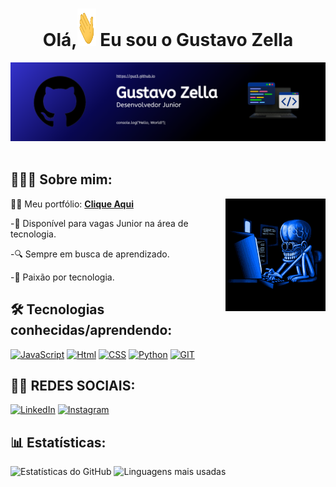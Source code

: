 <h1 align="center">Olá,<img src="https://raw.githubusercontent.com/ABSphreak/ABSphreak/master/gifs/Hi.gif" width="30px" height="60px"> Eu sou o Gustavo Zella</h1>

<div align="center">
  <img src ="./BannerGit.png" />
  
</div>

 <br/>

## 👨🏻‍💻 Sobre mim:

<img  src="./Macacodando.gif" height="180px" align="right" />

🙋‍♂️ Meu portfólio: **[Clique Aqui](https://guz3.github.io)**

-👾 Disponível para vagas Junior na área de tecnologia.

-🔍 Sempre em busca de aprendizado.

-🤩 Paixão por tecnologia.

## 🛠️ Tecnologias conhecidas/aprendendo:

<p>

[![JavaScript](https://skillicons.dev/icons?i=js)](https://www.youtube.com/watch?v=Ptbk2af68e8&list=PLeuwJul7tRBfsm7sxnR5_7wG3KvaQ6oOt)
[![Html](https://skillicons.dev/icons?i=html)](https://www.youtube.com/watch?v=Ejkb_YpuHWs&list=PLHz_AreHm4dkZ9-atkcmcBaMZdmLHft8n)
[![CSS](https://skillicons.dev/icons?i=css)](https://www.youtube.com/watch?v=vPNIAJ9B4hg&list=PLHz_AreHm4dlUpEXkY1AyVLQGcpSgVF8s)
[![Python](https://skillicons.dev/icons?i=py)](https://www.youtube.com/watch?v=Mp0vhMDI7fA&list=PLvE-ZAFRgX8hnECDn1v9HNTI71veL3oW0&index=3)
[![GIT](https://skillicons.dev/icons?i=git)](https://www.youtube.com/watch?v=xEKo29OWILE)

</p>

## 😶‍🌫️ REDES SOCIAIS:

[![LinkedIn](https://skillicons.dev/icons?i=linkedin&theme=light)](https://www.linkedin.com/in/gustavo-zella-6a4aaa2b0/)
[![Instagram](https://skillicons.dev/icons?i=instagram&theme=light)](https://www.instagram.com/gustavozella21?igsh=MXV0cjU4dzh0eXV2dA==)

</p>

## 📊 Estatísticas:

<div align="left">
   <div class="stats-container">
    <img src="https://github-readme-stats.vercel.app/api?username=GUZ3&show_icons=true&theme=radical" alt="Estatísticas do GitHub">
    <img src="https://github-readme-stats.vercel.app/api/top-langs/?username=GUZ3&layout=compact&theme=radical" alt="Linguagens mais usadas">
  </div>
</div>
